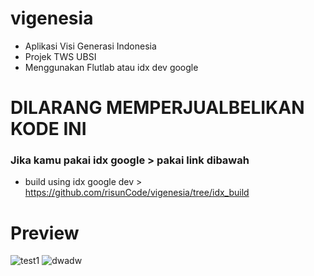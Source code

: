 # vigenesia
- Aplikasi Visi Generasi Indonesia
- Projek TWS UBSI 
- Menggunakan Flutlab atau idx dev google 
# DILARANG MEMPERJUALBELIKAN KODE INI

### Jika kamu pakai idx google > pakai link dibawah
- build using idx google dev > https://github.com/risunCode/vigenesia/tree/idx_build


# Preview

![test1](https://github.com/user-attachments/assets/30be748b-c640-4006-ba2e-f3313713cc1b)
![dwadw](https://github.com/user-attachments/assets/70374de1-4eec-497c-8fbf-a847124ea2a3)
